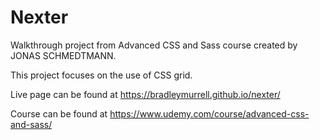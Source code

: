 # Nexter
Walkthrough project from Advanced CSS and Sass course created by JONAS SCHMEDTMANN.

This project focuses on the use of CSS grid.

Live page can be found at https://bradleymurrell.github.io/nexter/

Course can be found at https://www.udemy.com/course/advanced-css-and-sass/
